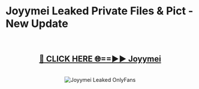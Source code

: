 # Joyymei Leaked Private Files & Pict - New Update
<br>
<div align="center">
<h2><a href="https://mediafilles.blogspot.com/?title=Joyymei" rel="nofollow">🔴 CLICK HERE 🌐==►► Joyymei</a></h2>
<br>
<a href="https://mediafilles.blogspot.com/?title=Joyymei" rel="nofollow" data-target="animated-image.originalLink"><img src="https://i.ibb.co.com/WyWwxjT/player-gif2.gif" alt="Joyymei Leaked OnlyFans" style="max-width: 100%; display: inline-block;" data-target="animated-image.originalImage"></a>
</div>
<br>